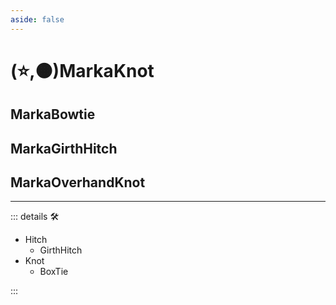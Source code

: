 ```yaml
---
aside: false
---
```

# (⭐,🟠)<labor>Marka</labor><motor>Knot</motor>

## <labor>Marka</labor>Bowtie

## <labor>Marka</labor>GirthHitch

## <labor>Marka</labor>OverhandKnot

---

<!-- =================================================== -->
<!-- =================================================== -->
<!-- =================================================== -->
<!-- =================================================== -->
<!-- =================================================== -->
::: details 🛠

- Hitch
    - GirthHitch
- Knot
    - BoxTie

:::
